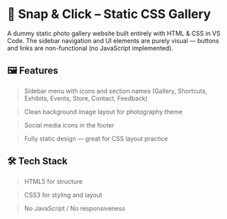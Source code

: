 # 📸 Snap & Click – Static CSS Gallery

A dummy static photo gallery website built entirely with HTML & CSS in VS Code.
The sidebar navigation and UI elements are purely visual — buttons and links are non-functional (no JavaScript implemented).

## 🖼 Features

>Sidebar menu with icons and section names (Gallery, Shortcuts, Exhibits, Events, Store, Contact, Feedback)

>Clean background image layout for photography theme

>Social media icons in the footer

>Fully static design — great for CSS layout practice

## 🛠 Tech Stack

>HTML5 for structure

>CSS3 for styling and layout

>No JavaScript / No responsiveness
